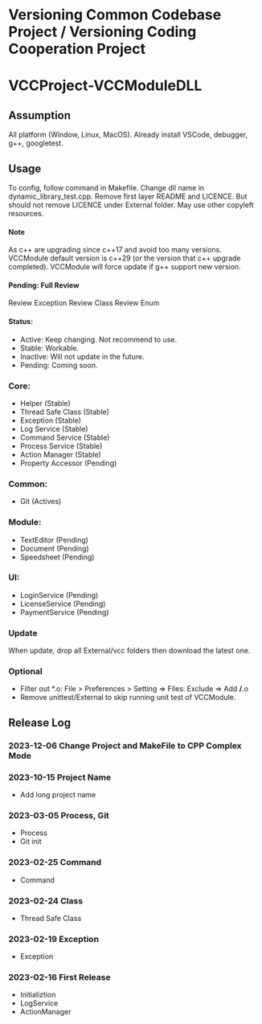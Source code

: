 # Versioning Common Codebase Project / Versioning Coding Cooperation Project
# VCCProject-VCCModuleDLL


## Assumption
All platform (Window, Linux, MacOS).
Already install VSCode, debugger, g++, googletest.

## Usage
To config, follow command in Makefile.
Change dll name in dynamic_library_test.cpp.
Remove first layer README and LICENCE. But should not remove LICENCE under External folder. May use other copyleft resources.

#### Note
As c++ are upgrading since c++17 and avoid too many versions. VCCModule default version is c++29 (or the version that c++ upgrade completed). VCCModule will force update if g++ support new version.

#### Pending: Full Review
Review Exception
Review Class
Review Enum

#### Status:
-	Active: Keep changing. Not recommend to use.
-	Stable: Workable.
-	Inactive: Will not update in the future.
-	Pending: Coming soon.

### Core:
-	Helper (Stable)
-	Thread Safe Class (Stable)
-	Exception (Stable)
-	Log Service (Stable)
-   Command Service (Stable)
-   Process Service (Stable)
-	Action Manager (Stable)
-	Property Accessor (Pending)
### Common:
-   Git (Actives)
### Module:
-	TextEditor (Pending)
-	Document (Pending)
-	Speedsheet (Pending)
### UI:
-	LoginService (Pending)
-	LicenseService (Pending)
-	PaymentService (Pending)

### Update
When update, drop all External/vcc folders then download the latest one.

### Optional
-	Filter out *.o: File > Preferences > Setting => Files: Exclude => Add **/**.o
-	Remove unittest/External to skip running unit test of VCCModule.

## Release Log

### 2023-12-06 Change Project and MakeFile to CPP Complex Mode

### 2023-10-15 Project Name
-	Add long project name

### 2023-03-05 Process, Git
-	Process
-   Git init

### 2023-02-25 Command
-	Command

### 2023-02-24 Class
-	Thread Safe Class

### 2023-02-19 Exception
-	Exception

### 2023-02-16 First Release
-	Initializtion
-	LogService
-	ActionManager
